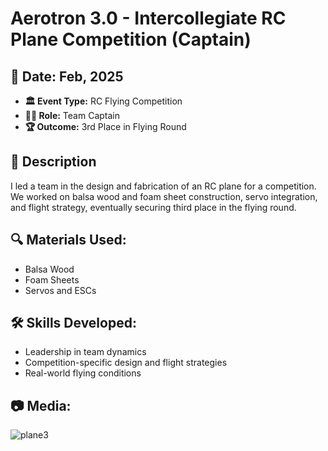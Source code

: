 # Aerotron 3.0 - Intercollegiate RC Plane Competition (Captain)

## 📅 Date: Feb, 2025
- **🏛️ Event Type:** RC Flying Competition
- **👨‍✈️ Role:** Team Captain
- **🏆 Outcome:** 3rd Place in Flying Round

## 📄 Description
I led a team in the design and fabrication of an RC plane for a competition. We worked on balsa wood and foam sheet construction, servo integration, and flight strategy, eventually securing third place in the flying round.

## 🔍 Materials Used:
- Balsa Wood
- Foam Sheets
- Servos and ESCs

## 🛠️ Skills Developed:
- Leadership in team dynamics
- Competition-specific design and flight strategies
- Real-world flying conditions

## 📷 Media:
![plane3](./Photos/plane3.jpg)

